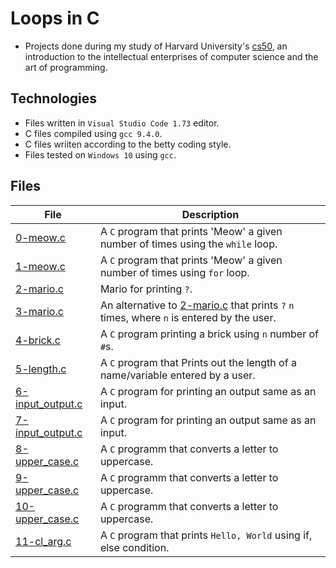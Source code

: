 # Loops in C

- Projects done during my study of Harvard University's [cs50](https://learning.edx.org/course/course-v1:HarvardX+CS50+X/block-v1:HarvardX+CS50+X+type@sequential+block@3c550787b1d1470bbdba91d14392bd43/block-v1:HarvardX+CS50+X+type@vertical+block@ffc346411661409a901306ca7c2b7b54), an introduction to the intellectual enterprises of computer science and the art of programming. 

## Technologies
- Files written in ```Visual Studio Code 1.73``` editor. 
- C files compiled using ```gcc 9.4.0```.
- C files wriiten according to the betty coding style. 
- Files tested on ```Windows 10``` using ```gcc```.

## Files

| File | Description |
| ---  | --- |
|[0-meow.c](0-meow.c)|A ```C``` program that prints 'Meow' a given number of times using the ```while``` loop.|
|[1-meow.c](1-meow.c)|A ```C``` program that prints 'Meow' a given number of times using ```for``` loop.|
|[2-mario.c](2-mario.c)| Mario for printing ```?```.|
|[3-mario.c](2-mario.c)| An alternative to [2-mario.c](2-mario.c) that prints ```?``` ```n``` times, where ```n``` is entered by the user.
|[4-brick.c](4-brick.c)|A ```C``` program printing a brick using ```n``` number of ```#```s.|
|[5-length.c](5-length.c)|A ```C``` program that Prints out the length of a name/variable entered by a user.|
|[6-input_output.c](6-input_output.c)|A ```C``` program for printing an output same as an input.|
|[7-input_output.c](7-input_output.c)|A ```C``` program for printing an output same as an input.|
|[8-upper_case.c](8-upper_case.c)| A ```C``` programm that converts a letter to uppercase.|
|[9-upper_case.c](9-upper_case.c)| A ```C``` programm that converts a letter to uppercase.|
|[10-upper_case.c](10-upper_case.c)| A ```C``` programm that converts a letter to uppercase.|
|[11-cl_arg.c](11-cl_arg.c)|A ```C``` program that prints ```Hello, World``` using if, else condition.
